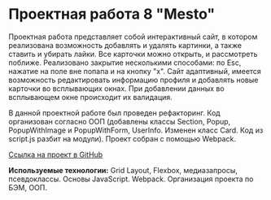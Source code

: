# Проектная работа 8 "Mesto"

Проектная работа представляет собой интерактивный сайт, в котором реализована возможность добавлять и удалять картинки, а также ставить и убирать лайки. Все карточки можно открыть, и рассмотреть поближе. Реализовано закрытие несколькими способами: по Esc, нажатие на поле вне попапа и на кнопку "х".
Сайт адаптивный, имеется возможность редактировать информацию профиля  и добавлять новые карточки во всплывающих окнах. 
При добавлении данных во всплывающем окне происходит их валидация.

В данной проектной работе был проведен рефакторинг. Код организован согласно ООП (добавлены классы Section, Popup, PopupWithImage и PopupWithForm, UserInfo. Изменен класс Card. Код из script.js разбит на модули).
Проект собран с помощью Webpack.

[Ссылка на проект в GitHub](https://dazamova.github.io/mesto/index.html "Mesto")

**Используемые технологии:** Grid Layout, Flexbox, медиазапросы, псевдоклассы. Основы JavaScript. Webpack.
Организация проекта по БЭМ, ООП.